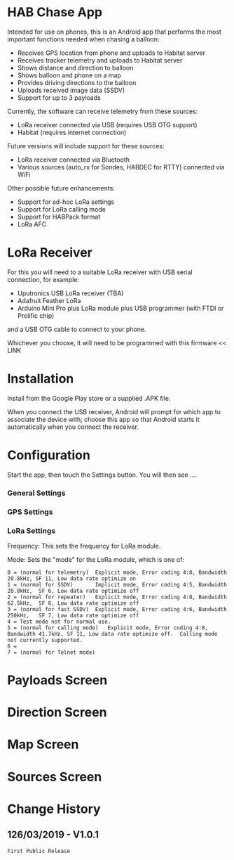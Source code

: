 HAB Chase App
====================

Intended for use on phones, this is an Android app that performs the most important functions needed when chasing a balloon:

- Receives GPS location from phone and uploads to Habitat server
- Receives tracker telemetry and uploads to Habitat server
- Shows distance and direction to balloon
- Shows balloon and phone on a map
- Provides driving directions to the balloon
- Uploads received image data (SSDV)
- Support for up to 3 payloads

Currently, the software can receive telemetry from these sources:
 
- LoRa receiver connected via USB (requires USB OTG support)
- Habitat (requires internet connection)

Future versions will include support for these sources:

- LoRa receiver connected via Bluetooth
- Various sources (auto_rx for Sondes, HABDEC for RTTY) connected via WiFi

Other possible future enhancements:

- Support for ad-hoc LoRa settings
- Support for LoRa calling mode
- Support for HABPack format
- LoRa AFC

LoRa Receiver
===========

For this you will need to a suitable LoRa receiver with USB serial connection, for example:

- Uputronics USB LoRa receiver (TBA)
- Adafruit Feather LoRa
- Arduino Mini Pro plus LoRa module plus USB programmer (with FTDI or Prolific chip)

and a USB OTG cable to connect to your phone.

Whichever you choose, it will need to be programmed with this firmware << LINK


Installation
============

Install from the Google Play store or a supplied .APK file.

When you connect the USB receiver, Android will prompt for which app to associate the device with; choose this app so that Android starts it automatically when you connect the receiver.



Configuration
=============

Start the app, then touch the Settings button.  You will then see ....

	
### General Settings ###

### GPS Settings ###

### LoRa Settings ###

Frequency:	This sets the frequency for LoRa module.

Mode: Sets the "mode" for the LoRa module, which is one of:
				
	0 = (normal for telemetry)	Explicit mode, Error coding 4:8, Bandwidth 20.8kHz, SF 11, Low data rate optimize on
	1 = (normal for SSDV) 		Implicit mode, Error coding 4:5, Bandwidth 20.8kHz,  SF 6, Low data rate optimize off
	2 = (normal for repeater)	Explicit mode, Error coding 4:8, Bandwidth 62.5kHz,  SF 8, Low data rate optimize off
	3 = (normal for fast SSDV)	Explicit mode, Error coding 4:6, Bandwidth 250kHz,   SF 7, Low data rate optimize off
	4 = Test mode not for normal use.
	5 = (normal for calling mode)	Explicit mode, Error coding 4:8, Bandwidth 41.7kHz, SF 11, Low data rate optimize off.  Calling mode not currently supported.
	6 =
	7 = (normal for Telnet mode)
				
 

Payloads Screen
===============


Direction Screen
================


Map Screen
==========


Sources Screen
==============


Change History
==============

126/03/2019 - V1.0.1
--------------------

	First Public Release